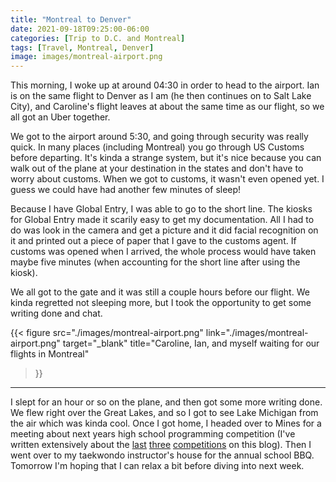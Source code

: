 ```yaml
---
title: "Montreal to Denver"
date: 2021-09-18T09:25:00-06:00
categories: [Trip to D.C. and Montreal]
tags: [Travel, Montreal, Denver]
image: images/montreal-airport.png
---
```


This morning, I woke up at around 04:30 in order to head to the airport. Ian is
on the same flight to Denver as I am (he then continues on to Salt Lake City),
and Caroline's flight leaves at about the same time as our flight, so we all got
an Uber together.

We got to the airport around 5:30, and going through security was really quick.
In many places (including Montreal) you go through US Customs before departing.
It's kinda a strange system, but it's nice because you can walk out of the plane
at your destination in the states and don't have to worry about customs. When we
got to customs, it wasn't even opened yet. I guess we could have had another few
minutes of sleep!

Because I have Global Entry, I was able to go to the short line. The kiosks for
Global Entry made it scarily easy to get my documentation. All I had to do was
look in the camera and get a picture and it did facial recognition on it and
printed out a piece of paper that I gave to the customs agent. If customs was
opened when I arrived, the whole process would have taken maybe five minutes
(when accounting for the short line after using the kiosk).

We all got to the gate and it was still a couple hours before our flight. We
kinda regretted not sleeping more, but I took the opportunity to get some
writing done and chat.

{{<
  figure
  src="./images/montreal-airport.png"
  link="./images/montreal-airport.png"
  target="_blank"
  title="Caroline, Ian, and myself waiting for our flights in Montreal"
>}}

---

I slept for an hour or so on the plane, and then got some more writing done. We
flew right over the Great Lakes, and so I got to see Lake Michigan from the air
which was kinda cool. Once I got home, I headed over to Mines for a meeting
about next years high school programming competition (I've written extensively
about the [last]({{<ref"../../../school/2019-hspc.rst">}})
[three]({{<ref"../../../school/2020-hspc.rst">}})
[competitions]({{<ref"../../../school/2021-hspc.rst">}}) on this blog). Then I
went over to my taekwondo instructor's house for the annual school BBQ. Tomorrow
I'm hoping that I can relax a bit before diving into next week.
